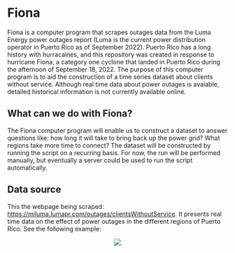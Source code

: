# Fiona
Fiona is a computer program that scrapes outages data from the Luma Energy power outages report (Luma is the current power distribution operator in Puerto Rico as of September 2022). Puerto Rico has a long history with hurracaines, and this repository was created in response to hurricane Fiona, a category one cyclone that landed in Puerto Rico during the afternoon of September 18, 2022. The purpose of this computer program is to aid the construction of a time series dataset about clients without service. Although real time data about power outages is avaiable, detailed historical information is not currently available online.

 ## What can we do with Fiona?
The Fiona computer program will enable us to construct a dataset to answer questions like: how long it will take to bring back up the power grid? What regions take more time to connect? The dataset will be constructed by running the script on a recurring basis. For now, the run will be performed manually, but eventually a server could be used to run the script automatically. 

## Data source
This the webpage being scraped: https://miluma.lumapr.com/outages/clientsWithoutService. It presents real time data on the effect of power outages in the different regions of Puerto Rico. See the following example:

<p align="center">
<img src="https://github.com/fernando-acosta/Fiona/blob/b43114aec5037c1cba61c27e64d3c81c2faa3af0/Pictures/luma.png"/>
</p>
